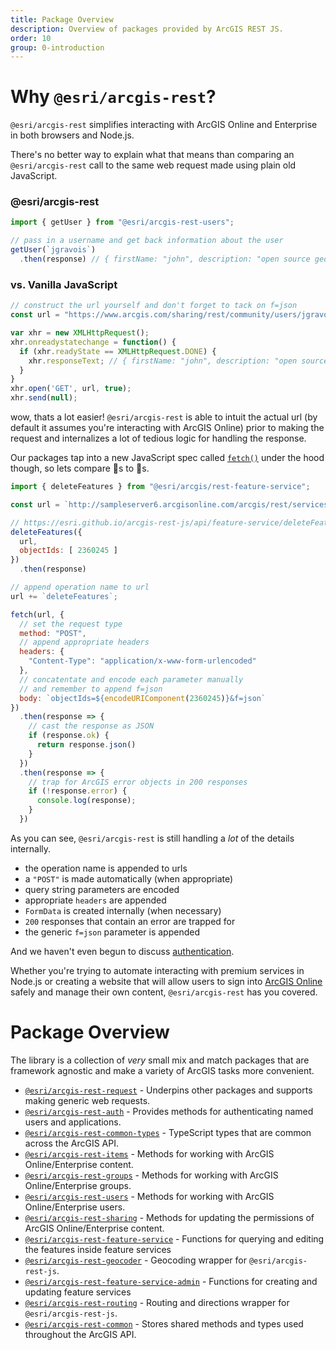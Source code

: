 ```yaml
---
title: Package Overview
description: Overview of packages provided by ArcGIS REST JS.
order: 10
group: 0-introduction
---
```


# Why `@esri/arcgis-rest`?

`@esri/arcgis-rest` simplifies interacting with ArcGIS Online and Enterprise in both browsers and Node.js.

There's no better way to explain what that means than comparing an `@esri/arcgis-rest` call to the same web request made using plain old JavaScript.

### @esri/arcgis-rest

```js
import { getUser } from "@esri/arcgis-rest-users";

// pass in a username and get back information about the user
getUser(`jgravois`)
  .then(response) // { firstName: "john", description: "open source geodev" ... }
```

### vs. Vanilla JavaScript

```js
// construct the url yourself and don't forget to tack on f=json
const url = "https://www.arcgis.com/sharing/rest/community/users/jgravois?f=json";

var xhr = new XMLHttpRequest();
xhr.onreadystatechange = function() {
  if (xhr.readyState == XMLHttpRequest.DONE) {
    xhr.responseText; // { firstName: "john", description: "open source geodev" ... }
  }
}
xhr.open('GET', url, true);
xhr.send(null);
```

wow, thats a lot easier! `@esri/arcgis-rest` is able to intuit the actual url (by default it assumes you're interacting with ArcGIS Online) prior to making the request and internalizes a lot of tedious logic for handling the response.

Our packages tap into a new JavaScript spec called [`fetch()`](https://developer.mozilla.org/en-US/docs/Web/API/Fetch_API/Using_Fetch) under the hood though, so lets compare 🍎s to 🍎s.

```js
import { deleteFeatures } from "@esri/arcgis/rest-feature-service";

const url = `http://sampleserver6.arcgisonline.com/arcgis/rest/services/SF311/FeatureServer/1/`

// https://esri.github.io/arcgis-rest-js/api/feature-service/deleteFeatures/
deleteFeatures({
  url,
  objectIds: [ 2360245 ]
})
  .then(response)
```

```js
// append operation name to url
url += `deleteFeatures`;

fetch(url, {
  // set the request type
  method: "POST",
  // append appropriate headers
  headers: {
    "Content-Type": "application/x-www-form-urlencoded"
  },
  // concatentate and encode each parameter manually
  // and remember to append f=json
  body: `objectIds=${encodeURIComponent(2360245)}&f=json`
})
  .then(response => {
    // cast the response as JSON
    if (response.ok) {
      return response.json()
    }
  })
  .then(response => {
    // trap for ArcGIS error objects in 200 responses
    if (!response.error) {
      console.log(response);
    }
  })
```

As you can see, `@esri/arcgis-rest` is still handling a _lot_ of the details internally.

* the operation name is appended to urls
* a `"POST"` is made automatically (when appropriate)
* query string parameters are encoded
* appropriate `headers` are appended
* `FormData` is created internally (when necessary)
* `200` responses that contain an error are trapped for
* the generic `f=json` parameter is appended

And we haven't even begun to discuss [authentication](../browser-authentication/).

Whether you're trying to automate interacting with premium services in Node.js or creating a website that will allow users to sign into [ArcGIS Online](https://www.arcgis.com) safely and manage their own content, `@esri/arcgis-rest` has you covered.

# Package Overview

The library is a collection of _very_ small mix and match packages that are framework agnostic and make a variety of ArcGIS tasks more convenient.

* [`@esri/arcgis-rest-request`](../../api/request/) - Underpins other packages and supports making generic web requests.
* [`@esri/arcgis-rest-auth`](../../api/auth) - Provides methods for authenticating named users and applications.
* [`@esri/arcgis-rest-common-types`](../../api/common-types) - TypeScript types that are common across the ArcGIS API.
* [`@esri/arcgis-rest-items`](../../api/items) - Methods for working with ArcGIS Online/Enterprise content.
* [`@esri/arcgis-rest-groups`](../../api/groups) - Methods for working with ArcGIS Online/Enterprise groups.
* [`@esri/arcgis-rest-users`](../../api/users) - Methods for working with ArcGIS Online/Enterprise users.
* [`@esri/arcgis-rest-sharing`](../../api/sharing) - Methods for updating the permissions of ArcGIS Online/Enterprise content.
* [`@esri/arcgis-rest-feature-service`](../../api/feature-service) - Functions for querying and editing the features inside feature services
* [`@esri/arcgis-rest-geocoder`](../../api/geocoder) - Geocoding wrapper for `@esri/arcgis-rest-js`.
* [`@esri/arcgis-rest-feature-service-admin`](../../api/feature-service-admin) - Functions for creating and updating feature services
* [`@esri/arcgis-rest-routing`](../../api/routing) - Routing and directions wrapper for `@esri/arcgis-rest-js`.
* [`@esri/arcgis-rest-common`](../../api/common) - Stores shared methods and types used throughout the ArcGIS API.